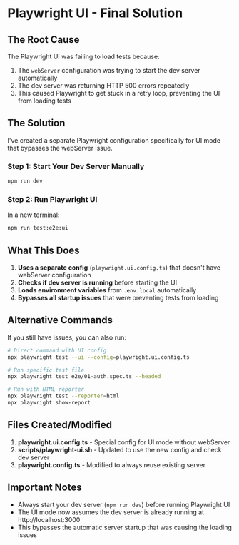 # Playwright UI - Final Solution

## The Root Cause
The Playwright UI was failing to load tests because:
1. The `webServer` configuration was trying to start the dev server automatically
2. The dev server was returning HTTP 500 errors repeatedly
3. This caused Playwright to get stuck in a retry loop, preventing the UI from loading tests

## The Solution

I've created a separate Playwright configuration specifically for UI mode that bypasses the webServer issue.

### Step 1: Start Your Dev Server Manually
```bash
npm run dev
```

### Step 2: Run Playwright UI
In a new terminal:
```bash
npm run test:e2e:ui
```

## What This Does

1. **Uses a separate config** (`playwright.ui.config.ts`) that doesn't have webServer configuration
2. **Checks if dev server is running** before starting the UI
3. **Loads environment variables** from `.env.local` automatically
4. **Bypasses all startup issues** that were preventing tests from loading

## Alternative Commands

If you still have issues, you can also run:

```bash
# Direct command with UI config
npx playwright test --ui --config=playwright.ui.config.ts

# Run specific test file
npx playwright test e2e/01-auth.spec.ts --headed

# Run with HTML reporter
npx playwright test --reporter=html
npx playwright show-report
```

## Files Created/Modified

1. **playwright.ui.config.ts** - Special config for UI mode without webServer
2. **scripts/playwright-ui.sh** - Updated to use the new config and check dev server
3. **playwright.config.ts** - Modified to always reuse existing server

## Important Notes

- Always start your dev server (`npm run dev`) before running Playwright UI
- The UI mode now assumes the dev server is already running at http://localhost:3000
- This bypasses the automatic server startup that was causing the loading issues